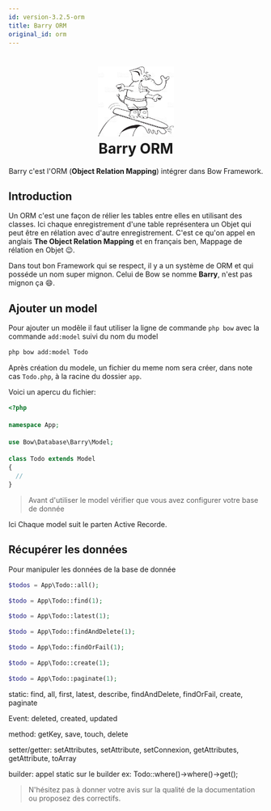 ```yaml
---
id: version-3.2.5-orm
title: Barry ORM
original_id: orm
---
```


<h1 align="center">
    <img src="https://raw.githubusercontent.com/bowphp/arts/master/barry.jpg" width="150px">
    <br>Barry ORM
</h1>

<p align="center">Barry c'est l'ORM (<strong>Object Relation Mapping</strong>) intégrer dans Bow Framework.</p>

## Introduction

Un ORM c'est une façon de rélier les tables entre elles en utilisant des classes. Ici chaque enregistrement d'une table représentera un Objet qui peut être en rélation avec d'autre enregistrement. C'est ce qu'on appel en anglais **The Object Relation Mapping** et en français ben, Mappage de rélation en Objet :wink:.

Dans tout bon Framework qui se respect, il y a un système de ORM et qui posséde un nom super mignon. Celui de Bow se nomme **Barry**, n'est pas mignon ça :smile:.

## Ajouter un model

Pour ajouter un modêle il faut utiliser la ligne de commande `php bow` avec la commande `add:model` suivi du nom du model

```bash
php bow add:model Todo
```

Après création du modele, un fichier du meme nom sera créer, dans note cas `Todo.php`, à la racine du dossier `app`.

Voici un apercu du fichier:

```php
<?php

namespace App;

use Bow\Database\Barry\Model;

class Todo extends Model
{
  //
}
```

> Avant d'utiliser le model vérifier que vous avez configurer votre base de donnée

Ici Chaque model suit le parten Active Recorde.

## Récupérer les données

Pour manipuler les données de la base de donnée

```php
$todos = App\Todo::all();
```

```php
$todo = App\Todo::find(1);
```

```php
$todo = App\Todo::latest(1);
```

```php
$todo = App\Todo::findAndDelete(1);
```

```php
$todo = App\Todo::findOrFail(1);
```

```php
$todo = App\Todo::create(1);
```

```php
$todo = App\Todo::paginate(1);
```

static:
find, all, first, latest, describe, findAndDelete, findOrFail, create, paginate

Event:
deleted, created, updated

method:
getKey, save, touch, delete

setter/getter:
setAttributes, setAttribute, setConnexion, getAttributes, getAttribute, toArray

builder:
appel static sur le builder
ex: Todo::where()->where()->get();
> N'hésitez pas à donner votre avis sur la qualité de la documentation ou proposez des correctifs.
